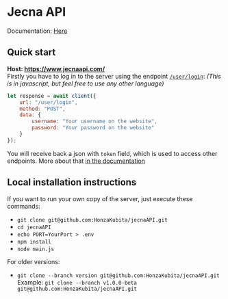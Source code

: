 # Jecna API
Documentation: [Here](DOCS.MD)

## Quick start
**Host: https://www.jecnaapi.com/** <br>
Firstly you have to log in to the server using the endpoint [`/user/login`](DOCS.MD#login): *(This is in javascript, but feel free to use any other language)*
```js
let response = await client({
    url: "/user/login",
    method: "POST",
    data: {
        username: "Your username on the website",
        password: "Your password on the website"
    }
});
```
You will receive back a json with `token` field, which is used to access other endpoints. More about that [in the documentation](DOCS.MD#token-system)

## Local installation instructions
If you want to run your own copy of the server, just execute these commands:
* `git clone git@github.com:HonzaKubita/jecnaAPI.git`
* `cd jecnaAPI`
* `echo PORT=YourPort > .env`
* `npm install`
* `node main.js`

For older versions:
* `git clone --branch version git@github.com:HonzaKubita/jecnaAPI.git` <br>
Example: `git clone --branch v1.0.0-beta git@github.com:HonzaKubita/jecnaAPI.git`
